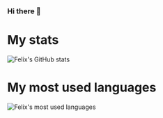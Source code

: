 ### Hi there 👋

# My stats
![Felix's GitHub stats](https://github-readme-stats.vercel.app/api?username=filtitov2001&bg_color=30,e96443,904e95&title_color=fcafb1&text_color=ffaab3&hide_border=true&card_width=400,show_owner=false)
# My most used languages
![Felix's most used languages](https://github-readme-stats.vercel.app/api/top-langs/?username=filtitov2001&layout=compact&card_width=450&bg_color=000000,1e0f2a,32144f,481677,5d16a2&title_color=fcafb1&text_color=ffaab3&hide_border=true&hide=html&langs_count=8)


<!--
**filtitov2001/filtitov2001** is a ✨ _special_ ✨ repository because its `README.md` (this file) appears on your GitHub profile.

Here are some ideas to get you started:

- 🔭 I’m currently working on ...
- 🌱 I’m currently learning ...
- 👯 I’m looking to collaborate on ...
- 🤔 I’m looking for help with ...
- 💬 Ask me about ...
- 📫 How to reach me: ...
- 😄 Pronouns: ...
- ⚡ Fun fact: ...
-->
